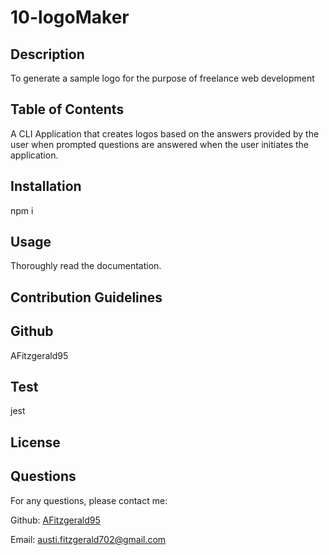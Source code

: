 
  # 10-logoMaker

  ## Description
  To generate a sample logo for the purpose of freelance web development

  ## Table of Contents
  A CLI Application that creates logos based on the answers provided by the user when prompted questions are answered when the user initiates the application.

  ## Installation
  npm i

  ## Usage
  Thoroughly read the documentation.

  ## Contribution Guidelines
  

  ## Github
  AFitzgerald95

  ## Test
  jest

  ## License
  
  
  

  ## Questions
  For any questions, please contact me:

  Github: [AFitzgerald95](https://github.com/AFitzgerald95)

  Email: [austi.fitzgerald702@gmail.com](mailto:austi.fitzgerald702@gmail.com)
